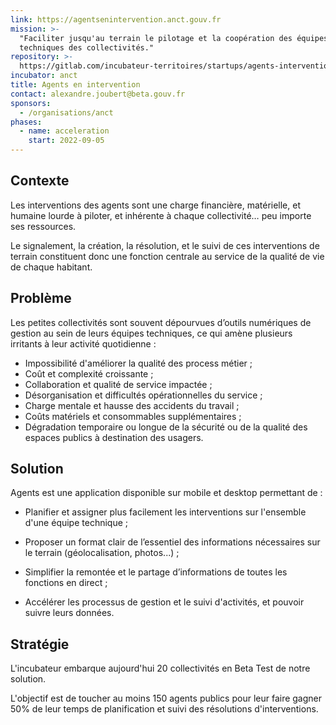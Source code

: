 ```yaml
---
link: https://agentsenintervention.anct.gouv.fr
mission: >-
  "Faciliter jusqu'au terrain le pilotage et la coopération des équipes
  techniques des collectivités."
repository: >-
  https://gitlab.com/incubateur-territoires/startups/agents-intervention/agents-en-intervention
incubator: anct
title: Agents en intervention
contact: alexandre.joubert@beta.gouv.fr
sponsors:
  - /organisations/anct
phases:
  - name: acceleration
    start: 2022-09-05
---
```

## Contexte

Les interventions des agents sont une charge financière, matérielle, et humaine lourde à piloter, et inhérente à chaque collectivité… peu importe ses ressources. 

Le signalement, la création, la résolution, et le suivi de ces interventions de terrain constituent donc une fonction centrale au service de la qualité de vie de chaque habitant.


## Problème

Les petites collectivités sont souvent dépourvues d’outils numériques de gestion au sein de leurs équipes techniques, ce qui amène plusieurs irritants à leur activité quotidienne : 


- Impossibilité d'améliorer la qualité des process métier ;
- Coût et complexité croissante ;
- Collaboration et qualité de service impactée ;
- Désorganisation et difficultés opérationnelles du service ;
- Charge mentale et hausse des accidents du travail ;
- Coûts matériels et consommables supplémentaires ;
- Dégradation temporaire ou longue de la sécurité ou de la qualité des espaces publics à destination des usagers.


## Solution

Agents est une application disponible sur mobile et desktop permettant de : 

- Planifier et assigner plus facilement les interventions sur l'ensemble d'une équipe technique ;

- Proposer un format clair de l’essentiel des informations nécessaires sur le terrain (géolocalisation, photos...) ;

- Simplifier la remontée et le partage d’informations de toutes les fonctions en direct ;

- Accélérer les processus de gestion et le suivi d'activités, et pouvoir suivre leurs données.

## Stratégie

L'incubateur embarque aujourd'hui 20 collectivités en Beta Test de notre solution.

L'objectif est de toucher au moins 150 agents publics pour leur faire gagner 50% de leur temps de planification et suivi des résolutions d'interventions.
